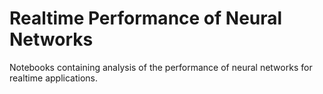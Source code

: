 # Realtime Performance of Neural Networks
Notebooks containing analysis of the performance of neural networks for realtime applications.
